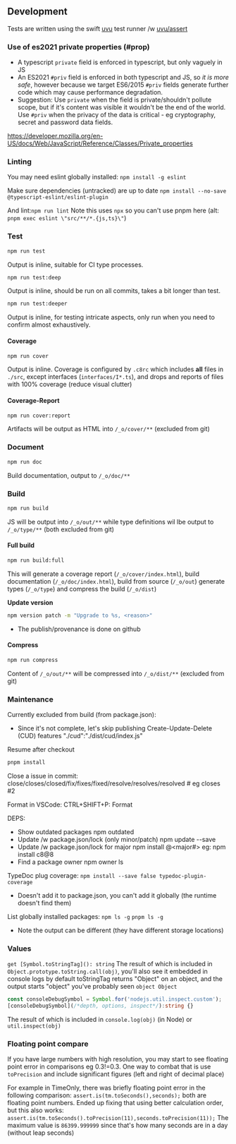 
## Development

Tests are written using the swift [uvu](https://github.com/lukeed/uvu) test runner /w [uvu/assert](https://github.com/lukeed/uvu/blob/master/docs/api.assert.md)

### Use of es2021 private properties (#prop)

- A typescript `private` field is enforced in typescript, but only vaguely in JS
- An ES2021 `#priv` field is enforced in both typescript and JS, so *it is more safe*, however because we target
 ES6/2015 `#priv` fields generate further code which may cause performance degradation. 
- Suggestion: Use `private` when the field is private/shouldn't pollute scope, but if it's content was visible
 it wouldn't be the end of the world.  Use `#priv` when the privacy of the data is critical - eg cryptography,
 secret and password data fields.
 
 https://developer.mozilla.org/en-US/docs/Web/JavaScript/Reference/Classes/Private_properties


### Linting
You may need eslint globally installed:
`npm install -g eslint`

Make sure dependencies (untracked) are up to date
`npm install --no-save @typescript-eslint/eslint-plugin`

And lint:`npm run lint`
Note this uses `npx` so you can't use pnpm here (alt: `pnpm exec eslint \"src/**/*.{js,ts}\"`)



### Test

```bash
npm run test 
```
Output is inline, suitable for CI type processes.

```bash
npm run test:deep
```
Output is inline, should be run on all commits, takes a bit longer than test.

```bash
npm run test:deeper
```
Output is inline, for testing intricate aspects, only run when you need to confirm almost exhaustively.

#### Coverage

```bash
npm run cover
```
Output is inline.  Coverage is configured by `.c8rc` which includes **all** files in `./src`, except
interfaces (`interfaces/I*.ts`), and drops and reports of files with 100% coverage (reduce visual clutter)

#### Coverage-Report
```bash
npm run cover:report
```
Artifacts will be output as HTML into `/_o/cover/**` (excluded from git)

### Document

```bash
npm run doc
```
Build documentation, output to `/_o/doc/**`


### Build

```bash
npm run build
```
JS will be output into `/_o/out/**` while type definitions wil lbe output to `/_o/type/**` (both excluded from git)

#### Full build

```bash
npm run build:full
```

This will generate a coverage report (`/_o/cover/index.html`), build documentation (`/_o/doc/index.html`),
build from source (`/_o/out`) generate types (`/_o/type`) and compress the build (`/_o/dist`)

**Update version**

```bash
npm version patch -m "Upgrade to %s, <reason>"
```
- The publish/provenance is done on github


#### Compress

```bash
npm run compress
```
Content of `/_o/out/**` will be compressed into `/_o/dist/**` (excluded from git)


### Maintenance

Currently excluded from build (from package.json):
- Since it's not complete, let's skip publishing Create-Update-Delete (CUD) features
		"./cud":"./dist/cud/index.js"

Resume after checkout
```bash
pnpm install
```

Close a issue in commit:
close/closes/closed/fix/fixes/fixed/resolve/resolves/resolved #<id>
eg closes #2

Format in VSCode: CTRL+SHIFT+P: Format  

DEPS:
- Show outdated packages
npm outdated
- Update /w package.json/lock (only minor/patch)
npm update --save
- Update /w package.json/lock for major
npm install <package>@<major#>
eg: npm install c8@8
- Find a package owner
npm owner ls <pkgname>

TypeDoc plug coverage:
`npm install --save false typedoc-plugin-coverage`
- Doesn't add it to package.json, you can't add it globally (the runtime doesn't find them)

List globally installed packages:
`npm ls -g`
`pnpm ls -g`
- Note the output can be different (they have different storage locations)

### Values

`get [Symbol.toStringTag](): string`
The result of which is included in `Object.prototype.toString.call(obj)`, you'll also
see it embedded in console logs by default toStringTag returns "Object" on an object, and the output starts "object"
you've probably seen `object Object`

```ts
const consoleDebugSymbol = Symbol.for('nodejs.util.inspect.custom');
[consoleDebugSymbol](/*depth, options, inspect*/):string {}
```
The result of which is included in `console.log(obj)` (in Node) or `util.inspect(obj)`

### Floating point compare

If you have large numbers with high resolution, you may start to see floating point error in comparisons
eg 0.3!=0.3.  One way to combat that is use `toPrecision` and include significant figures (left and right of decimal place)

For example in TimeOnly, there was briefly floating point error in the following comparison:
`assert.is(tm.toSeconds(),seconds);`
both are floating point numbers.  Ended up fixing that using better calculation order, but this also works:
`assert.is(tm.toSeconds().toPrecision(11),seconds.toPrecision(11));`
The maximum value is `86399.999999` since that's how many seconds are in a day (without leap seconds)

